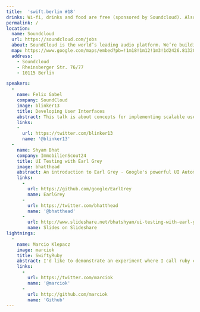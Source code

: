 ```yaml
---
title:  'swift.berlin #18'
drinks: Wi-fi, drinks and food are free (sponsored by Soundcloud). Also there are quite a lot of bars and restaurants around the place.
permalink: /
location:
  name: Soundcloud
  url: https://soundcloud.com/jobs
  about: SoundCloud is the world’s leading audio platform. We’re building the best tools for people who create and love music & audio. Our team is growing, and we want you to join us.
  map: https://www.google.com/maps/embed?pb=!1m18!1m12!1m3!1d2426.8132041990834!2d13.392666651400386!3d52.53681377971834!2m3!1f0!2f0!3f0!3m2!1i1024!2i768!4f13.1!3m3!1m2!1s0x47a851f11cea3617%3A0xd4277880007598c2!2sSoundCloud!5e0!3m2!1sde!2sde!4v1463503013312
  address:
    - Soundcloud
    - Rheinsberger Str. 76/77
    - 10115 Berlin

speakers:
  -
    name: Felix Gabel
    company: SoundCloud
    image: blinker13
    title: Developing User Interfaces
    abstract: This talk is about concepts for implementing scalable user interfaces and what a potential solution for developing user interfaces with Swift might look like in the future.
    links:
    -
      url: https://twitter.com/blinker13
      name: '@blinker13'
  -
    name: Shyam Bhat
    company: ImmobilienScout24
    title: UI Testing with Earl Grey
    image: bhatthead
    abstract: An introduction to Earl Grey - Google's powerful UI Automation Framework for native iOS Apps and a demo of its usage in the ImmobilienScout App.
    links:
      -
        url: https://github.com/google/EarlGrey
        name: EarlGrey
      -
        url: https://twitter.com/bhatthead
        name: '@bhatthead'
      -
        url: http://www.slideshare.net/bhatshyam/ui-testing-with-earl-grey
        name: Slides on Slideshare
lightnings:
  -
    name: Marcio Klepacz
    image: marciok
    title: SwiftyRuby
    abstract: I'd like to demonstrate an experiment where I call ruby code from Swift, and discuss its possible usefulness --if there is any :P
    links:
      -
        url: https://twitter.com/marciok
        name: '@marciok'
      -
        url: http://github.com/marciok
        name: 'Github'
---
```


